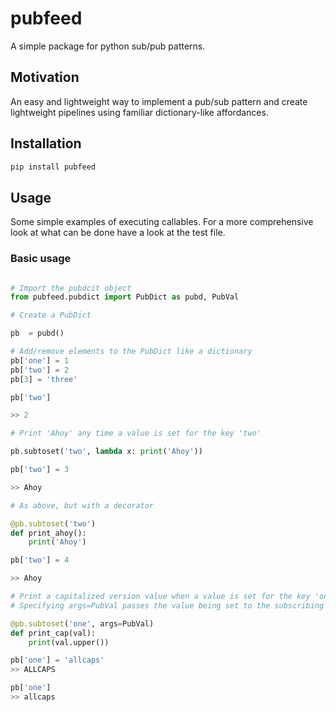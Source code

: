 # pubfeed
A simple package for python sub/pub patterns.

## Motivation

An easy and lightweight way to implement a pub/sub pattern and create lightweight pipelines using familiar dictionary-like affordances.

## Installation

```cmd
pip install pubfeed 
```

## Usage

Some simple examples of executing callables. For a more comprehensive look at what can be done have a look at the test file. 

### Basic usage

``` python

# Import the pubdcit object 
from pubfeed.pubdict import PubDict as pubd, PubVal

# Create a PubDict

pb  = pubd()

# Add/remove elements to the PubDict like a dictionary
pb['one'] = 1
pb['two'] = 2
pb[3] = 'three'

pb['two']

>> 2

# Print 'Ahoy' any time a value is set for the key 'two' 

pb.subtoset('two', lambda x: print('Ahoy'))

pb['two'] = 3

>> Ahoy

# As above, but with a decorator

@pb.subtoset('two')
def print_ahoy():
    print('Ahoy')

pb['two'] = 4

>> Ahoy

# Print a capitalized version value when a value is set for the key 'one'
# Specifying args=PubVal passes the value being set to the subscribing function

@pb.subtoset('one', args=PubVal)
def print_cap(val):
    print(val.upper())

pb['one'] = 'allcaps'
>> ALLCAPS

pb['one']
>> allcaps
```